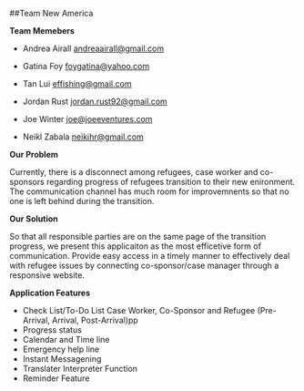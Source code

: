 
##Team New America

**Team Memebers**

- Andrea Airall  <andreaairall@gmail.com>

- Gatina Foy  <foygatina@yahoo.com>

- Tan Lui  <effishing@gmail.com>

- Jordan Rust  <jordan.rust92@gmail.com>

- Joe Winter <joe@joeeventures.com>

- Neikl Zabala  <neikihr@gmail.com>

**Our Problem**

Currently, there is a disconnect among refugees, case worker and co-sponsors regarding progress of refugees transition to their new enironment.  The communication channel has much room for improvemnents so that no one is left behind during the transition.


**Our Solution**

So that all responsible parties are on the same page of the transition progress, we present this applicaiton as the most efficetive form of communication. Provide easy access in a timely manner to effectively deal with refugee issues by connecting co-sponsor/case manager through a responsive website.

**Application Features**

- Check List/To-Do List Case Worker, Co-Sponsor and Refugee (Pre-Arrival, Arrival, Post-Arrival)pp
- Progress status
- Calendar and Time line
- Emergency help line
- Instant Messagening
- Translater Interpreter Function
- Reminder Feature


